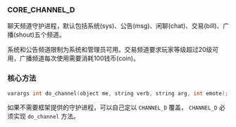 ### CORE_CHANNEL_D

聊天频道守护进程，默认包括系统(sys)、公告(msg)、闲聊(chat)、交易(bill)、广播(shout)五个频道。

系统和公告频道限制为系统和管理员可用。交易频道要求玩家等级超过20级可用，广播频道每次使用需要消耗100钱币(coin)。

### 核心方法

```c
varargs int do_channel(object me, string verb, string arg, int emote);
```

如果不需要框架提供的守护进程，可以自己定以 `CHANNEL_D` 覆盖， `CHANNEL_D` 必须实现 `do_channel` 方法。
